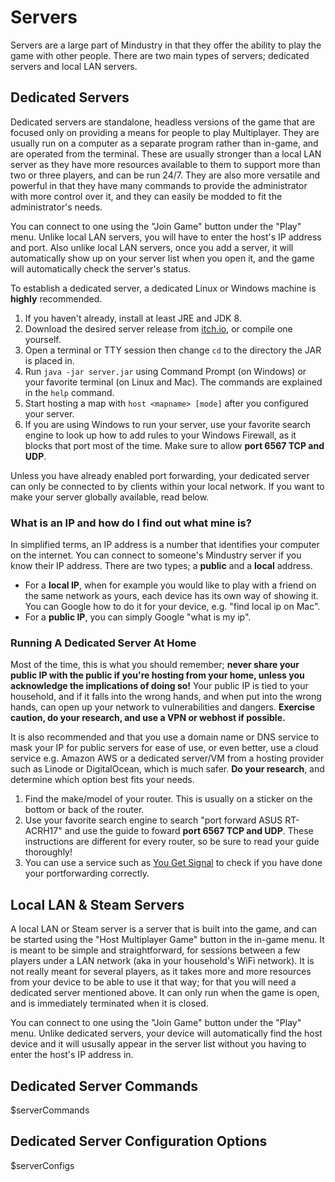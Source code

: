 # Servers

Servers are a large part of Mindustry in that they offer the ability to play the game with other people. There are two main types of servers; dedicated servers and local LAN servers. 

## Dedicated Servers

Dedicated servers are standalone, headless versions of the game that are focused only on providing a means for people to play Multiplayer. They are usually run on a computer as a separate program rather than in-game, and are operated from the terminal. These are usually stronger than a local LAN server as they have more resources available to them to support more than two or three players, and can be run 24/7. They are also more versatile and powerful in that they have many commands to provide the administrator with more control over it, and they can easily be modded to fit the administrator's needs. 

You can connect to one using the "Join Game" button under the "Play" menu. Unlike local LAN servers, you will have to enter the host's IP address and port. Also unlike local LAN servers, once you add a server, it will automatically show up on your server list when you open it, and the game will automatically check the server's status.

To establish a dedicated server, a dedicated Linux or Windows machine is **highly** recommended.

1. If you haven't already, install at least JRE and JDK 8.
2. Download the desired server release from [itch.io](https://anuke.itch.io/mindustry), or compile one yourself. 
3. Open a terminal or TTY session then change `cd` to the directory the JAR is placed in.
4. Run `java -jar server.jar` using Command Prompt (on Windows) or your favorite terminal (on Linux and Mac). The commands are explained in the `help` command.
5. Start hosting a map with `host <mapname> [mode]` after you configured your server.
6. If you are using Windows to run your server, use your favorite search engine to look up how to add rules to your Windows Firewall, as it blocks that port most of the time. Make sure to allow **port 6567 TCP and UDP**.

Unless you have already enabled port forwarding, your dedicated server can only be connected to by clients within your local network. If you want to make your server globally available, read below.

### What is an IP and how do I find out what mine is?

In simplified terms, an IP address is a number that identifies your computer on the internet. You can connect to someone's Mindustry server if you know their IP address. There are two types; a **public** and a **local** address.

- For a **local IP**, when for example you would like to play with a friend on the same network as yours, each device has its own way of showing it. You can Google how to do it for your device, e.g. "find local ip on Mac".
- For a **public IP**, you can simply Google "what is my ip".

### Running A Dedicated Server At Home

Most of the time, this is what you should remember; **never share your public IP with the public if you're hosting from your home, unless you acknowledge the implications of doing so!** Your public IP is tied to your household, and if it falls into the wrong hands, and when put into the wrong hands, can open up your network to vulnerabilities and dangers. **Exercise caution, do your research, and use a VPN or webhost if possible.**

It is also recommended and that you use a domain name or DNS service to mask your IP for public servers for ease of use, or even better, use a cloud service e.g. Amazon AWS or a dedicated server/VM from a hosting provider such as Linode or DigitalOcean, which is much safer. **Do your research**, and determine which option best fits your needs.

1. Find the make/model of your router. This is usually on a sticker on the bottom or back of the router.
2. Use your favorite search engine to search "port forward ASUS RT-ACRH17" and use the guide to foward **port 6567 TCP and UDP**. These instructions are different for every router, so be sure to read your guide thoroughly!
3. You can use a service such as [You Get Signal](https://www.yougetsignal.com/tools/open-ports/) to check if you have done your portforwarding correctly. 

## Local LAN & Steam Servers

A local LAN or Steam server is a server that is built into the game, and can be started using the "Host Multiplayer Game" button in the in-game menu. It is meant to be simple and straightforward, for sessions between a few players under a LAN network (aka in your household's WiFi network). It is not really meant for several players, as it takes more and more resources from your device to be able to use it that way; for that you will need a dedicated server mentioned above. It can only run when the game is open, and is immediately terminated when it is closed.

You can connect to one using the "Join Game" button under the "Play" menu. Unlike dedicated servers, your device will automatically find the host device and it will ususally appear in the server list without you having to enter the host's IP address in.

## Dedicated Server Commands

$serverCommands

## Dedicated Server Configuration Options

$serverConfigs
